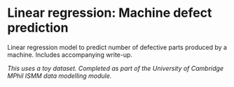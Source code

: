 # Linear regression: Machine defect prediction

Linear regression model to predict number of defective parts produced by a machine. Includes accompanying write-up.

*This uses a toy dataset. Completed as part of the University of Cambridge MPhil ISMM data modelling module.*

